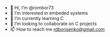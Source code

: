 - 👋 Hi, I’m @rombor73
- 👀 I’m interested in embeded systems
- 🌱 I’m currently learning C
- 💞️ I’m looking to collaborate on C projects
- 📫 How to reach me rdborisenko@gmail.com

<!---
rombor73/rombor73 is a ✨ special ✨ repository because its `README.md` (this file) appears on your GitHub profile.
You can click the Preview link to take a look at your changes.
--->
